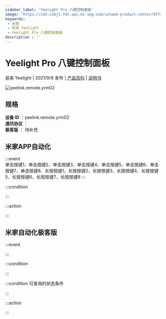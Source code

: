 ```yaml
---
sidebar_label: 'Yeelight Pro 八键控制面板'
image: 'https://cdn.cnbj1.fds.api.mi-img.com/iotweb-product-center/bff46001b48ea5969d6884517345596f_1625204997976.png?GalaxyAccessKeyId=AKVGLQWBOVIRQ3XLEW&Expires=9223372036854775807&Signature=nVcEFwyWnGdA4hl/o5h5VAPc8Cw='
keywords: 
 - 米家
 - 易来 Yeelight
 - Yeelight Pro 八键控制面板
description : ''
---
```

# Yeelight Pro 八键控制面板

易来 Yeelight | 2021/9/9 发布 | [产品百科](https://home.mi.com/webapp/content/baike/product/index.html?model=yeelink.remote.yrm02/) | [说明书](https://home.mi.com/views/introduction.html?model=yeelink.remote.yrm02&region=cn)

![yeelink.remote.yrm02](https://cdn.cnbj1.fds.api.mi-img.com/iotweb-product-center/bff46001b48ea5969d6884517345596f_1625204997976.png?GalaxyAccessKeyId=AKVGLQWBOVIRQ3XLEW&Expires=9223372036854775807&Signature=nVcEFwyWnGdA4hl/o5h5VAPc8Cw=)

## 规格  
> 
**设备 ID** ：yeelink.remote.yrm02  
**通讯协议** ：  
**极客版**  ： 待补充 


## 米家APP自动化  

:::event  
单击按键1、单击按键2、单击按键3、单击按键4、单击按键5、单击按键6、单击按键7、单击按键8、长按按键1、长按按键2、长按按键3、长按按键4、长按按键5、长按按键6、长按按键7、长按按键8
:::

:::condition  

:::

:::action   

:::

## 米家自动化极客版  

:::event  

:::

:::condition  

:::

:::condition 可查询的状态条件  

:::

:::action  

:::

        
